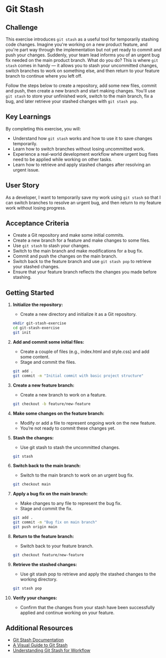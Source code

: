 # Git Stash

## Challenge

This exercise introduces `git stash` as a useful tool for temporarily stashing code changes. Imagine you're working on a new product feature, and you're part way through the implementation but not yet ready to commit and push your changes. Suddenly, your team lead informs you of an urgent bug fix needed on the main product branch. What do you do? This is where `git stash` comes in handy — it allows you to stash your uncommitted changes, switch branches to work on something else, and then return to your feature branch to continue where you left off.

Follow the steps below to create a repository, add some new files, commit and push, then create a new branch and start making changes. You'll use `git stash` to store your unfinished work, switch to the main branch, fix a bug, and later retrieve your stashed changes with `git stash pop`.

## Key Learnings

By completing this exercise, you will:

- Understand how `git stash` works and how to use it to save changes temporarily.
- Learn how to switch branches without losing uncommitted work.
- Experience a real-world development workflow where urgent bug fixes need to be applied while working on other tasks.
- Learn how to retrieve and apply stashed changes after resolving an urgent issue.

## User Story

As a developer, I want to temporarily save my work using `git stash` so that I can switch branches to resolve an urgent bug, and then return to my feature work without losing progress.

## Acceptance Criteria

- Create a Git repository and make some initial commits.
- Create a new branch for a feature and make changes to some files.
- Use `git stash` to stash your changes.
- Switch to the main branch and make modifications for a bug fix.
- Commit and push the changes on the main branch.
- Switch back to the feature branch and use `git stash pop` to retrieve your stashed changes.
- Ensure that your feature branch reflects the changes you made before stashing.

## Getting Started

1. **Initialize the repository:**
   - Create a new directory and initialize it as a Git repository.
   ```bash
   mkdir git-stash-exercise
   cd git-stash-exercise
   git init
   ```
2. **Add and commit some initial files:**

   - Create a couple of files (e.g., index.html and style.css) and add some content.
   - Stage and commit the files.

   ```bash
   git add .
   git commit -m "Initial commit with basic project structure"
   ```

3. **Create a new feature branch:**

   - Create a new branch to work on a feature.

   ```bash
   git checkout -b feature/new-feature
   ```

4. **Make some changes on the feature branch:**

   - Modify or add a file to represent ongoing work on the new feature.
   - You’re not ready to commit these changes yet.

5. **Stash the changes:**

   - Use git stash to stash the uncommitted changes.

   ```bash
   git stash
   ```

6. **Switch back to the main branch:**

   - Switch to the main branch to work on an urgent bug fix.

   ```bash
   git checkout main
   ```

7. **Apply a bug fix on the main branch:**

   - Make changes to any file to represent the bug fix.
   - Stage and commit the fix.

   ```bash
   git add .
   git commit -m "Bug fix on main branch"
   git push origin main
   ```

8. **Return to the feature branch:**

   - Switch back to your feature branch.

   ```bash
   git checkout feature/new-feature
   ```

9. **Retrieve the stashed changes:**

   - Use git stash pop to retrieve and apply the stashed changes to the working directory.

   ```bash
   git stash pop
   ```

10. **Verify your changes:**

    - Confirm that the changes from your stash have been successfully applied and continue working on your feature.

## Additional Resources

- [Git Stash Documentation](https://git-scm.com/docs/git-stash)
- [A Visual Guide to Git Stash](https://www.atlassian.com/git/tutorials/saving-changes/git-stash)
- [Understanding Git Stash for Workflow](https://www.freecodecamp.org/news/git-stash-explained/)
